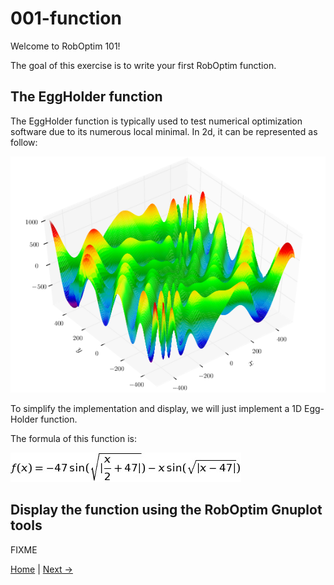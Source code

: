 001-function
============

Welcome to RobOptim 101!

The goal of this exercise is to write your first RobOptim function.


The EggHolder function
----------------------

The EggHolder function is typically used to test numerical
optimization software due to its numerous local minimal. In 2d, it can
be represented as follow:

![EggHolder Function](doc/eggholder_function.png)

To simplify the implementation and display, we will just implement a
1D Egg-Holder function.

The formula of this function is:

![EggHolder Formula](doc/eggholder.png)


Display the function using the RobOptim Gnuplot tools
-----------------------------------------------------

FIXME



[Home][main] | [Next →][ex2]

 [main]: https://github.com/roboptim/roboptim-tutorial/
 [ex2]: https://github.com/roboptim/roboptim-tutorial/tree/master/src/002-filter
